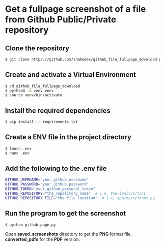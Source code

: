 # Get a fullpage screenshot of a file from Github Public/Private repository

## Clone the repository
```bash
$ git clone https://github.com/shahedex/github_file_fullpage_download.git
```
## Create and activate a Virtual Environment
```bash
$ cd github_file_fullpage_download
$ python3 -m venv venv
$ source venv/bin/activate
```

## Install the required dependencies
```bash
$ pip install -r requirements.txt
```
## Create a ENV file in the project directory
```bash
$ touch .env
$ nano .env
```
## Add the following to the .env file
```bash
GITHUB_USERNAME="your_github_username"
GITHUB_PASSWORD="your_github_password"
GITHUB_TOKEN="your_github_personal_token"
GITHUB_REPOSITORY="the_repository_name"  # i.e, the-ionicus/tini
GITHUB_REPOSITORY_FILE="the_file_location"  # i.e, app/main/forms.py
```
## Run the program to get the screenshot
```bash
$ python github-page.py
```

Open **saved_screenshots** directory to get the **PNG** format file, **converted_pdfs** for the **PDF** version.

